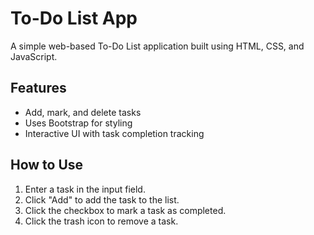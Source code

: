 
# To-Do List App  

A simple web-based To-Do List application built using HTML, CSS, and JavaScript.  

## Features  
- Add, mark, and delete tasks  
- Uses Bootstrap for styling  
- Interactive UI with task completion tracking  

## How to Use  
1. Enter a task in the input field.  
2. Click "Add" to add the task to the list.  
3. Click the checkbox to mark a task as completed.  
4. Click the trash icon to remove a task.  
